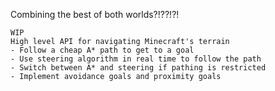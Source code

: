 Combining the best of both worlds?!??!?!
```
WIP
High level API for navigating Minecraft's terrain
- Follow a cheap A* path to get to a goal
- Use steering algorithm in real time to follow the path
- Switch between A* and steering if pathing is restricted
- Implement avoidance goals and proximity goals
```
